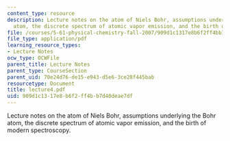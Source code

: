 ```yaml
---
content_type: resource
description: Lecture notes on the atom of Niels Bohr, assumptions underlying the Bohr
  atom, the discrete spectrum of atomic vapor emission, and the birth of modern spectroscopy.
file: /courses/5-61-physical-chemistry-fall-2007/909d1c1317e8b6f2ff4bb7d40deae7df_lecture4.pdf
file_type: application/pdf
learning_resource_types:
- Lecture Notes
ocw_type: OCWFile
parent_title: Lecture Notes
parent_type: CourseSection
parent_uid: 70e24d76-de15-e943-d5e6-3ce28f445bab
resourcetype: Document
title: lecture4.pdf
uid: 909d1c13-17e8-b6f2-ff4b-b7d40deae7df
---
```

Lecture notes on the atom of Niels Bohr, assumptions underlying the Bohr atom, the discrete spectrum of atomic vapor emission, and the birth of modern spectroscopy.

